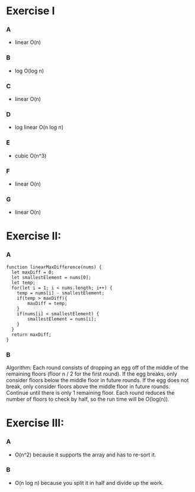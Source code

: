 # Exercise I

### A
  * linear O(n)

### B
  * log O(log n)

### C
  * linear O(n)

### D
  * log linear O(n log n)

### E
  * cubic O(n^3)

### F
  * linear O(n)

### G
  * linear O(n)


# Exercise II:

### A
```
function linearMaxDifference(nums) {
  let maxDiff = 0;
  let smallestElement = nums[0];
  let temp;
  for(let i = 1; i < nums.length; i++) {
    temp = nums[i] - smallestElement;
    if(temp > maxDiff){
    	maxDiff = temp;
    }
    if(nums[i] < smallestElement) {
    	smallestElement = nums[i];
    }
  }
  return maxDiff;
}
```
### B 
Algorithm:
Each round consists of dropping an egg off of the middle of the remaining floors (floor n / 2 for the first round). If the egg breaks, only consider floors below the middle floor in future rounds. If the egg does not break, only consider floors above the middle floor in future rounds. Continue until there is only 1 remaining floor. Each round reduces the number of floors to check by half, so the run time will be O(log(n)).

 # Exercise III:
 
 ### A 
 * O(n^2) because it supports the array and has to re-sort it.

 ### B 
  * O(n log n) because you split it in half and divide up the work.